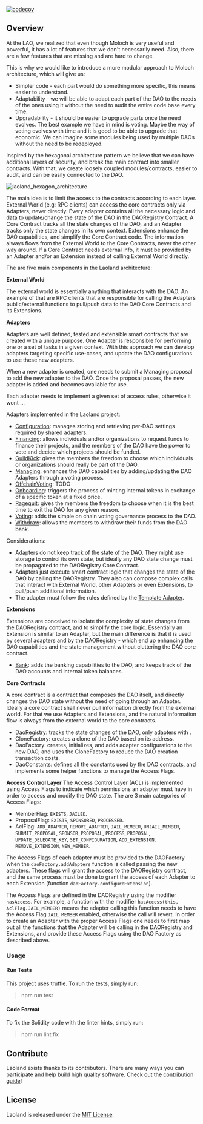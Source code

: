 [![codecov](https://codecov.io/gh/openlawteam/laoland/branch/master/graph/badge.svg?token=XZRL9RUYZE)](https://codecov.io/gh/openlawteam/laoland/)

## Overview

At the LAO, we realized that even though Moloch is very useful and powerful, it has a lot of features that we don't necessarily need. Also, there are a few features that are missing and are hard to change.

This is why we would like to introduce a more modular approach to Moloch architecture, which will give us:

- Simpler code - each part would do something more specific, this means easier to understand.
- Adaptability - we will be able to adapt each part of the DAO to the needs of the ones using it without the need to audit the entire code base every time.
- Upgradability - it should be easier to upgrade parts once the need evolves. The best example we have in mind is voting. Maybe the way of voting evolves with time and it is good to be able to upgrade that economic. We can imagine some modules being used by multiple DAOs without the need to be redeployed.

Inspired by the hexagonal architecture pattern we believe that we can have additional layers of security, and break the main contract into smaller contracts. With that, we create loosely coupled modules/contracts, easier to audit, and can be easily connected to the DAO.

![laoland_hexagon_architecture](https://user-images.githubusercontent.com/708579/106510703-096a9880-64ae-11eb-8e48-3745e36a7b80.png)

The main idea is to limit the access to the contracts according to each layer. External World (e.g: RPC clients) can access the core contracts only via Adapters, never directly. Every adapter contains all the necessary logic and data to update/change the state of the DAO in the DAORegistry Contract. A Core Contract tracks all the state changes of the DAO, and an Adapter tracks only the state changes in its own context. Extensions enhance the DAO capabilities, and simplify the Core Contract code. The information always flows from the External World to the Core Contracts, never the other way around. If a Core Contract needs external info, it must be provided by an Adapter and/or an Extension instead of calling External World directly.

The are five main components in the Laoland architecture:

**External World**

The external world is essentially anything that interacts with the DAO. An example of that are RPC clients that are responsible for calling the Adapters public/external functions to pull/push data to the DAO Core Contracts and its Extensions.

**Adapters**

Adapters are well defined, tested and extensible smart contracts that are created with a unique purpose. One Adapter is responsible for performing one or a set of tasks in a given context. With this approach we can develop adapters targeting specific use-cases, and update the DAO configurations to use these new adapters.

When a new adapter is created, one needs to submit a Managing proposal to add the new adapter to the DAO. Once the proposal passes, the new adapter is added and becomes available for use.

Each adapter needs to implement a given set of access rules, otherwise it wont ...

Adapters implemented in the Laoland project:

- [Configuration](https://github.com/openlawteam/laoland/blob/master/docs/adapters/Configuration.md): manages storing and retrieving per-DAO settings required by shared adapters.
- [Financing](https://github.com/openlawteam/laoland/blob/master/docs/adapters/Financing.md): allows individuals and/or organizations to request funds to finance their projects, and the members of the DAO have the power to vote and decide which projects should be funded.
- [GuildKick](https://github.com/openlawteam/laoland/blob/master/docs/adapters/GuildKick.md): gives the members the freedom to choose which individuals or organizations should really be part of the DAO.
- [Managing](https://github.com/openlawteam/laoland/blob/master/docs/adapters/Managing.md): enhances the DAO capabilities by adding/updating the DAO Adapters through a voting process.
- [OffchainVoting](https://github.com/openlawteam/laoland/blob/master/docs/adapters/OffchainVoting.md): TODO
- [Onboarding](https://github.com/openlawteam/laoland/blob/master/docs/adapters/Onboarding.md): triggers the process of minting internal tokens in exchange of a specific token at a fixed price.
- [Ragequit](https://github.com/openlawteam/laoland/blob/master/docs/adapters/Ragequit.md): gives the members the freedom to choose when it is the best time to exit the DAO for any given reason.
- [Voting](https://github.com/openlawteam/laoland/blob/master/docs/adapters/Voting.md): adds the simple on chain voting governance process to the DAO.
- [Withdraw](https://github.com/openlawteam/laoland/blob/master/docs/adapters/Withdraw.md): allows the members to withdraw their funds from the DAO bank.

Considerations:

- Adapters do not keep track of the state of the DAO. They might use storage to control its own state, but ideally any DAO state change must be propagated to the DAORegistry Core Contract.
- Adapters just execute smart contract logic that changes the state of the DAO by calling the DAORegistry. They also can compose complex calls that interact with External World, other Adapters or even Extensions, to pull/push additional information.
- The adapter must follow the rules defined by the [Template Adapter](https://github.com/openlawteam/laoland/blob/master/docs/adapters/Template.md).

**Extensions**

Extensions are conceived to isolate the complexity of state changes from the DAORegistry contract, and to simplify the core logic. Essentially an Extension is similar to an Adapter, but the main difference is that it is used by several adapters and by the DAORegistry - which end up enhancing the DAO capabilities and the state management without cluttering the DAO core contract.

- [Bank](https://github.com/openlawteam/laoland/blob/master/docs/extensions/Bank.md): adds the banking capabilities to the DAO, and keeps track of the DAO accounts and internal token balances.

**Core Contracts**

A core contract is a contract that composes the DAO itself, and directly changes the DAO state without the need of going through an Adapter. Ideally a core contract shall never pull information directly from the external world. For that we use Adapters and Extensions, and the natural information flow is always from the external world to the core contracts.

- [DaoRegistry](https://github.com/openlawteam/laoland/blob/master/docs/core/DaoRegistry.md): tracks the state changes of the DAO, only adapters with .
- CloneFactory: creates a clone of the DAO based on its address.
- DaoFactory: creates, initializes, and adds adapter configurations to the new DAO, and uses the CloneFactory to reduce the DAO creation transaction costs.
- DaoConstants: defines all the constants used by the DAO contracts, and implements some helper functions to manage the Access Flags.

**Access Control Layer**
The Access Control Layer (ACL) is implemented using Access Flags to indicate which permissions an adapter must have in order to access and modify the DAO state. The are 3 main categories of Access Flags:

- MemberFlag: `EXISTS`, `JAILED`.
- ProposalFlag: `EXISTS`, `SPONSORED`, `PROCESSED`.
- AclFlag: `ADD_ADAPTER`, `REMOVE_ADAPTER`, `JAIL_MEMBER`, `UNJAIL_MEMBER`, `SUBMIT_PROPOSAL`, `SPONSOR_PROPOSAL`, `PROCESS_PROPOSAL`, `UPDATE_DELEGATE_KEY`, `SET_CONFIGURATION`, `ADD_EXTENSION`, `REMOVE_EXTENSION`, `NEW_MEMBER`.

The Access Flags of each adapter must be provided to the DAOFactory when the `daoFactory.addAdapters` function is called passing the new adapters. These flags will grant the access to the DAORegistry contract, and the same process must be done to grant the access of each Adapter to each Extension (function `daoFactory.configureExtension`).

The Access Flags are defined in the DAORegistry using the modifier `hasAccess`. For example, a function with the modifier `hasAccess(this, AclFlag.JAIL_MEMBER)` means the adapter calling this function needs to have the Access Flag `JAIL_MEMBER` enabled, otherwise the call will revert. In order to create an Adapter with the proper Access Flags one needs to first map out all the functions that the Adapter will be calling in the DAORegistry and Extensions, and provide these Access Flags using the DAO Factory as described above.

### Usage

#### Run Tests

This project uses truffle. To run the tests, simply run:

> npm run test

#### Code Format

To fix the Solidity code with the linter hints, simply run:

> npm run lint:fix

## Contribute

Laoland exists thanks to its contributors. There are many ways you can participate and help build high quality software. Check out the [contribution guide](CONTRIBUTING.md)!

## License

Laoland is released under the [MIT License](LICENSE).
